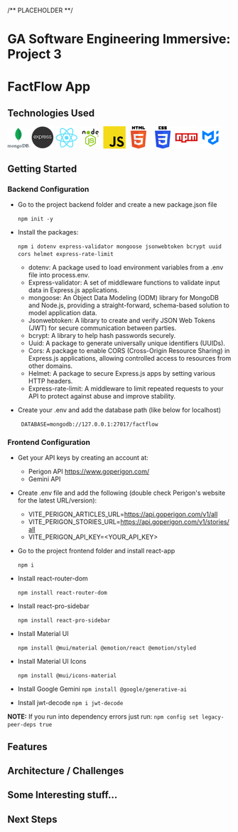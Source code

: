 /** PLACEHOLDER **/

# GA Software Engineering Immersive: Project 3

# FactFlow App

## Technologies Used

![MongoDB](/public/mongoDB.png)
![Express](/public/express.png)
![React](/public/react.png)
![Node.js](/public/node.js.png)
![JS](/public/js.png)
![HTML5](/public/html5.png)
![CSS](/public/css.png)
![npm](/public/npm.png)
![Material UI](/public/material_ui.png)

## Getting Started

### Backend Configuration

- Go to the project backend folder and create a new package.json file

  `npm init -y`

- Install the packages:

  `npm i dotenv express-validator mongoose jsonwebtoken bcrypt uuid cors helmet express-rate-limit`

  - dotenv: A package used to load environment variables from a .env file into process.env.
  - Express-validator: A set of middleware functions to validate input data in Express.js applications.
  - mongoose: An Object Data Modeling (ODM) library for MongoDB and Node.js, providing a straight-forward, schema-based solution to model application data.
  - Jsonwebtoken: A library to create and verify JSON Web Tokens (JWT) for secure communication between parties.
  - bcrypt: A library to help hash passwords securely.
  - Uuid: A package to generate universally unique identifiers (UUIDs).
  - Cors: A package to enable CORS (Cross-Origin Resource Sharing) in Express.js applications, allowing controlled access to resources from other domains.
  - Helmet: A package to secure Express.js apps by setting various HTTP headers.
  - Express-rate-limit: A middleware to limit repeated requests to your API to protect against abuse and improve stability.

- Create your .env and add the database path (like below for localhost)

  ` DATABASE=mongodb://127.0.0.1:27017/factflow`

### Frontend Configuration

- Get your API keys by creating an account at:
  - Perigon API https://www.goperigon.com/
  - Gemini API
- Create .env file and add the following (double check Perigon's website for the latest URL/version):
  - VITE_PERIGON_ARTICLES_URL=https://api.goperigon.com/v1/all
  - VITE_PERIGON_STORIES_URL=https://api.goperigon.com/v1/stories/all
  - VITE_PERIGON_API_KEY=<YOUR_API_KEY>
- Go to the project frontend folder and install react-app

  `npm i`

- Install react-router-dom

  `npm install react-router-dom`

- Install react-pro-sidebar

  `npm install react-pro-sidebar`

- Install Material UI

  `npm install @mui/material @emotion/react @emotion/styled`

- Install Material UI Icons

  `npm install @mui/icons-material`

- Install Google Gemini
  `npm install @google/generative-ai`

- Install jwt-decode
  `npm i jwt-decode`

**NOTE:** If you run into dependency errors just run:
`npm config set legacy-peer-deps true`

## Features

## Architecture / Challenges

## Some Interesting stuff...

## Next Steps
